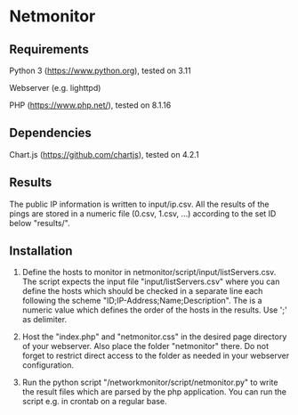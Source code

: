 # Netmonitor

## Requirements
Python 3 (https://www.python.org), tested on 3.11

Webserver (e.g. lighttpd)

PHP (https://www.php.net/), tested on 8.1.16


## Dependencies
Chart.js (https://github.com/chartjs), tested on 4.2.1

## Results
The public IP information is written to input/ip.csv.
All the results of the pings are stored in a numeric file (0.csv, 1.csv, ...) according to the set ID below "results/".


## Installation
1. Define the hosts to monitor in netmonitor/script/input/listServers.csv. The script expects the input file "input/listServers.csv" where you can define the hosts which should be checked in a separate line each following the scheme "ID;IP-Address;Name;Description". The is a numeric value which defines the order of the hosts in the results. Use ';' as delimiter.

2. Host the "index.php" and "netmonitor.css" in the desired page directory of your webserver. Also place the folder "netmonitor" there. Do not forget to restrict direct access to the folder as needed in your webserver configuration.

3. Run the python script "/networkmonitor/script/netmonitor.py" to write the result files which are parsed by the php application. You can run the script e.g. in crontab on a regular base.
